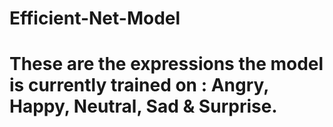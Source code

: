 # Efficient-Net-Model
# These are the expressions the model is currently trained on : Angry, Happy, Neutral, Sad & Surprise.
